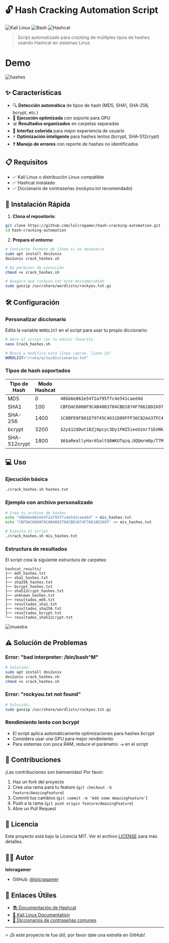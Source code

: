 # 🔓 Hash Cracking Automation Script

![Kali Linux](https://img.shields.io/badge/Kali_Linux-557C94?style=for-the-badge&logo=kali-linux&logoColor=white)
![Bash](https://img.shields.io/badge/Bash-4EAA25?style=for-the-badge&logo=gnu-bash&logoColor=white)
![Hashcat](https://img.shields.io/badge/Hashcat-000000?style=for-the-badge&logo=hashcat&logoColor=white)

> Script automatizado para cracking de múltiples tipos de hashes usando Hashcat en sistemas Linux

# Demo
![hashes](https://github.com/user-attachments/assets/46851c28-2aee-4fc9-ab69-c2e7b3adaaf4)

## ✨ Características

- 🔍 **Detección automática** de tipos de hash (MD5, SHA1, SHA-256, bcrypt, etc.)
- 🚀 **Ejecución optimizada** con soporte para GPU
- 📊 **Resultados organizados** en carpetas separadas
- 🎨 **Interfaz colorida** para mejor experiencia de usuario
- ⚡ **Optimización inteligente** para hashes lentos (bcrypt, SHA-512crypt)
- ❓ **Manejo de errores** con reporte de hashes no identificados

## 📋 Requisitos

- ✅ Kali Linux o distribución Linux compatible
- ✅ Hashcat instalado
- ✅ Diccionario de contraseñas (rockyou.txt recomendado)

## 🚀 Instalación Rápida

1. **Clona el repositorio**:
```bash
git clone https://github.com/lolcragamer/hash-cracking-automation.git
cd hash-cracking-automation
```

2. **Prepara el entorno**:
```bash
# Convierte formato de línea si es necesario
sudo apt install dos2unix
dos2unix crack_hashes.sh

# Da permisos de ejecución
chmod +x crack_hashes.sh

# Asegura que rockyou.txt esté descomprimido
sudo gunzip /usr/share/wordlists/rockyou.txt.gz
```

## 🛠 Configuración

### Personalizar diccionario
Edita la variable `WORDLIST` en el script para usar tu propio diccionario:

```bash
# Abre el script con tu editor favorito
nano Crack_hashes.sh

# Busca y modifica esta línea (aprox. línea 25)
WORDLIST="/ruta/a/tu/diccionario.txt"
```

### Tipos de hash soportados
| Tipo de Hash | Modo Hashcat | Ejemplo |
|--------------|--------------|---------|
| MD5 | 0 | `48bb6e862e54f2a795ffc4e541caed4d` |
| SHA1 | 100 | `CBFDAC6008F9CAB4083784CBD1874F76618D2A97` |
| SHA-256 | 1400 | `1C8BFE8F801D79745C4631D09FFF36C82AA37FC4CCE4FC946683D7B336B63032` |
| bcrypt | 3200 | `$2y$12$Dwt1BZj6pcyc3Dy1FWZ5ieeUznr71EeNkJkUlypTsgbX1H68wsRom` |
| SHA-512crypt | 1800 | `$6$aReallyHardSalt$6WKUTqzq.UQQmrm0p/T7MPpMbGNnzXPMAXi4bJMl9be.cfi3/qxIf.hsGpS41BqMhSrHVXgMpdjS6xeKZAs02.` |

## 💻 Uso

### Ejecución básica
```bash
./crack_hashes.sh hashes.txt
```

### Ejemplo con archivo personalizado
```bash
# Crea tu archivo de hashes
echo "48bb6e862e54f2a795ffc4e541caed4d" > mis_hashes.txt
echo "CBFDAC6008F9CAB4083784CBD1874F76618D2A97" >> mis_hashes.txt

# Ejecuta el script
./crack_hashes.sh mis_hashes.txt
```

### Estructura de resultados
El script crea la siguiente estructura de carpetas:
```
hashcat_results/
├── md5_hashes.txt
├── sha1_hashes.txt
├── sha256_hashes.txt
├── bcrypt_hashes.txt
├── sha512crypt_hashes.txt
├── unknown_hashes.txt
├── resultados_md5.txt
├── resultados_sha1.txt
├── resultados_sha256.txt
├── resultados_bcrypt.txt
└── resultados_sha512crypt.txt
```
![muestra](https://github.com/user-attachments/assets/a90b3fe5-d2d5-44a2-a974-91dbd0128050)


## ⚠️ Solución de Problemas

### Error: "bad interpreter: /bin/bash^M"
```bash
# Solución:
sudo apt install dos2unix
dos2unix crack_hashes.sh
chmod +x crack_hashes.sh
```

### Error: "rockyou.txt not found"
```bash
# Solución:
sudo gunzip /usr/share/wordlists/rockyou.txt.gz
```

### Rendimiento lento con bcrypt
- El script aplica automáticamente optimizaciones para hashes bcrypt
- Considera usar una GPU para mejor rendimiento
- Para sistemas con poca RAM, reduce el parámetro `-w` en el script

## 🤝 Contribuciones

¡Las contribuciones son bienvenidas! Por favor:

1. Haz un fork del proyecto
2. Crea una rama para tu feature (`git checkout -b feature/AmazingFeature`)
3. Commit tus cambios (`git commit -m 'Add some AmazingFeature'`)
4. Push a la rama (`git push origin feature/AmazingFeature`)
5. Abre un Pull Request

## 📝 Licencia

Este proyecto está bajo la Licencia MIT. Ver el archivo [LICENSE](LICENSE) para más detalles.

## 👨‍💻 Autor

**lolcragamer**
- GitHub: [@lolcragamer](https://github.com/lolcragamer)


## 🔗 Enlaces Útiles

- [📚 Documentación de Hashcat](https://hashcat.net/wiki/)
- [🐧 Kali Linux Documentation](https://www.kali.org/docs/)
- [💾 Diccionarios de contraseñas comunes](https://github.com/danielmiessler/SecLists)

---

⭐️ ¡Si este proyecto te fue útil, por favor dale una estrella en GitHub!
